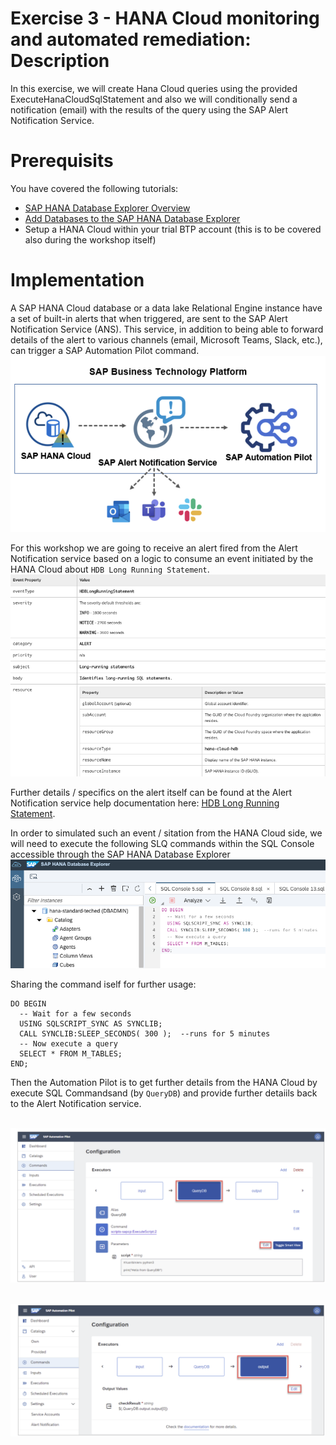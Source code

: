 # Exercise 3 - HANA Cloud monitoring and automated remediation:  Description

In this exercise, we will create Hana Cloud queries using the provided ExecuteHanaCloudSqlStatement and also we will conditionally send a notification (email) with the results of the query using the SAP Alert Notification Service. 

# Prerequisits
You have covered the following tutorials: 
- [SAP HANA Database Explorer Overview]([url](https://developers.sap.com/tutorials/hana-dbx-overview.html))
- [Add Databases to the SAP HANA Database Explorer]([url](https://developers.sap.com/tutorials/hana-dbx-connections.html))
- Setup a HANA Cloud within your trial BTP account (this is to be covered also during the workshop itself)

# Implementation

A SAP HANA Cloud database or a data lake Relational Engine instance have a set of built-in alerts that when triggered, are sent to the SAP Alert Notification Service (ANS). This service, in addition to being able to forward details of the alert to various channels (email, Microsoft Teams, Slack, etc.), can trigger a SAP Automation Pilot command. 
<br>![](/exercises/ex2/images/02_01.png)

For this workshop we are going to receive an alert fired from the Alert Notification service based on a logic to consume an event initiated by the HANA Cloud about `HDB Long Running Statement`.
<br>![](/exercises/ex2/images/02_02.png)

Further details / specifics on the alert itself can be found at the Alert Notification service help documentation here: [HDB Long Running Statement](https://help.sap.com/docs/ALERT_NOTIFICATION/5967a369d4b74f7a9c2b91f5df8e6ab6/0bf53562d11548abb66a01444a25b070.html). 

In order to simulated such an event / sitation from the HANA Cloud side, we will need to execute the following SLQ commands within the SQL Console accessible through the SAP HANA Database Explorer
<br>![](/exercises/ex2/images/02_05.png)

Sharing the command iself for further usage: 
```
DO BEGIN
  -- Wait for a few seconds
  USING SQLSCRIPT_SYNC AS SYNCLIB;
  CALL SYNCLIB:SLEEP_SECONDS( 300 );  --runs for 5 minutes
  -- Now execute a query
  SELECT * FROM M_TABLES;
END;
```

Then the Automation Pilot is to get further details from the HANA Cloud by execute SQL Commandsand (by `QueryDB`)  and provide further detaiils back to the Alert Notification service. 

<br>![](/exercises/ex2/images/02_03.png)

<br>![](/exercises/ex2/images/02_04.png)
